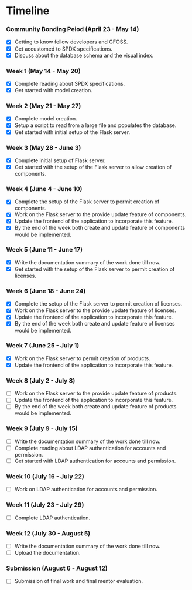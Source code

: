 # Timeline

### Community Bonding Peiod (April 23 - May 14)
- [x] Getting to know fellow developers and GFOSS.
- [x] Get accustomed to SPDX specifications.
- [x] Discuss about the database schema and the visual index.

### Week 1 (May 14 - May 20)
- [x] Complete reading about SPDX specifications.
- [x] Get started with model creation.

### Week 2 (May 21 - May 27)
- [x] Complete model creation.
- [x] Setup a script to read from a large file and populates the database.
- [x] Get started with initial setup of the Flask server.

### Week 3 (May 28 - June 3)
- [x] Complete initial setup of Flask server.
- [x] Get started with the setup of the Flask server to allow creation of components.

### Week 4 (June 4 - June 10)
- [x] Complete the setup of the Flask server to permit creation of components.
- [x] Work on the Flask server to the provide update feature of components.
- [x] Update the frontend of the application to incorporate this feature.
- [x] By the end of the week both create and update feature of components would be implemented.

### Week 5 (June 11 - June 17)
- [x] Write the documentation summary of the work done till now.
- [x] Get started with the setup of the Flask server to permit creation of licenses.

### Week 6 (June 18 - June 24)
- [x] Complete the setup of the Flask server to permit creation of licenses.
- [x] Work on the Flask server to the provide update feature of licenses.
- [x] Update the frontend of the application to incorporate this feature.
- [x] By the end of the week both create and update feature of licenses would be implemented.

### Week 7 (June 25 - July 1)
- [x] Work on the Flask server to permit creation of products.
- [x] Update the frontend of the application to incorporate this feature.

### Week 8 (July 2 - July 8)
- [ ] Work on the Flask server to the provide update feature of products.
- [ ] Update the frontend of the application to incorporate this feature.
- [ ] By the end of the week both create and update feature of products would be implemented.

### Week 9 (July 9 - July 15)
- [ ] Write the documentation summary of the work done till now.
- [ ] Complete reading about LDAP authentication for accounts and permission.
- [ ] Get started with LDAP authentication for accounts and permission.

### Week 10 (July 16 - July 22)
- [ ] Work on LDAP authentication for accounts and permission.

### Week 11 (July 23 - July 29)
- [ ] Complete LDAP authentication.

### Week 12 (July 30 - August 5)
- [ ] Write the documentation summary of the work done till now.
- [ ] Upload the documentation.

### Submission (August 6 - August 12)
- [ ] Submission of final work and final mentor evaluation.
